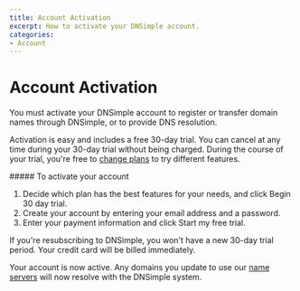 ```yaml
---
title: Account Activation
excerpt: How to activate your DNSimple account.
categories:
- Account
---
```


# Account Activation

You must activate your DNSimple account to register or transfer domain names through DNSimple, or to provide DNS resolution.

Activation is easy and includes a free 30-day trial. You can cancel at any time during your 30-day trial without being charged. During the course of your trial, you're free to [change plans](/articles/changing-plans/) to try different features.

<div class="section-steps" markdown="1">
##### To activate your account

1. Decide which plan has the best features for your needs, and click <label>Begin 30 day trial</label>.
1. Create your account by entering your email address and a password.
1. Enter your payment information and click <label>Start my free trial</label>.
</div>

<note>
If you're resubscribing to DNSimple, you won't have a new 30-day trial period. Your credit card will be billed immediately.
</note>

Your account is now active. Any domains you update to use our [name servers](/articles/dnsimple-nameservers) will now resolve with the DNSimple system.
